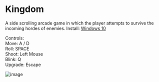 # Kingdom
A side scrolling arcade game in which the player attempts to survive the incoming hordes of enemies.
Install: [Windows 10](https://drive.google.com/drive/folders/1hyC3Yei92fugtJgrl-SnNablw6UshiIm?usp=sharing)

Controls: <br>
Move: A / D <br>
Roll: SPACE <br>
Shoot: Left Mouse <br>
Blink: Q <br>
Upgrade: Escape <br>

![image](https://user-images.githubusercontent.com/70382763/120467732-74e64900-c36e-11eb-8d26-0c44e3dedd00.png)



